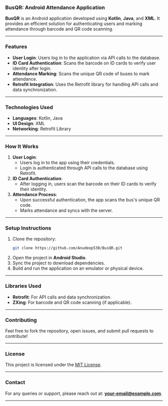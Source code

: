 

### **BusQR: Android Attendance Application**

**BusQR** is an Android application developed using **Kotlin**, **Java**, and **XML**. It provides an efficient solution for authenticating users and marking attendance through barcode and QR code scanning.

---

### **Features**
- **User Login**: Users log in to the application via API calls to the database.
- **ID Card Authentication**: Scans the barcode on ID cards to verify user identity after login.
- **Attendance Marking**: Scans the unique QR code of buses to mark attendance.
- **Retrofit Integration**: Uses the Retrofit library for handling API calls and data synchronization.

---

### **Technologies Used**
- **Languages**: Kotlin, Java
- **UI Design**: XML
- **Networking**: Retrofit Library

---

### **How It Works**
1. **User Login**:
   - Users log in to the app using their credentials.
   - Login is authenticated through API calls to the database using Retrofit.
2. **ID Card Authentication**:
   - After logging in, users scan the barcode on their ID cards to verify their identity.
3. **Attendance Process**:
   - Upon successful authentication, the app scans the bus's unique QR code.
   - Marks attendance and syncs with the server.

---

### **Setup Instructions**
1. Clone the repository:
   ```bash
   git clone https://github.com/Anudeep530/BusQR.git
   ```
2. Open the project in **Android Studio**.
3. Sync the project to download dependencies.
4. Build and run the application on an emulator or physical device.

---

### **Libraries Used**
- **Retrofit**: For API calls and data synchronization.
- **ZXing**: For barcode and QR code scanning (if applicable).

---

### **Contributing**
Feel free to fork the repository, open issues, and submit pull requests to contribute!

---

### **License**
This project is licensed under the [MIT License](LICENSE).

--- 

### **Contact**
For any queries or support, please reach out at: **your-email@example.com**.

---
